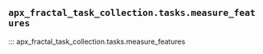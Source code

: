 ## `apx_fractal_task_collection.tasks.measure_features`

::: apx_fractal_task_collection.tasks.measure_features

